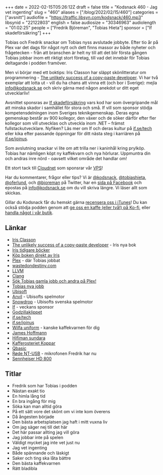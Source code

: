 +++
date = 2022-02-15T05:26:12Z
draft = false
title = "Kodsnack 460 - Jag vet ingenting"
slug = "460"
aliases = ["/blog/2022/02/15/460"]
categories = ["avsnitt"]
audiofile = "https://traffic.libsyn.com/kodsnack/460.mp3"
libsynid = "22122803"
english = false
audiosize = "30346963"
audiolength = "01:02:25"
people = ["Fredrik Björeman", "Tobias Hieta"]
sponsor = ["If skadeförsäkring"]
+++

Tobias och Fredrik snackar om Tobias nyss avslutade jobbyte. Efter tio år på Plex var det dags för något nytt och dett finns massor av både nyheter och frågetecken - från att branschen är helt ny till att det blir första gången Tobias jobbar inom ett riktigt stort företag, till vad det innebär för Tobias deltagande i podden framöver.

Men vi börjar med ett boktips: Iris Classon har släppt skönlitteratur om programmering - [The unlikely success of a copy-paste developer](https://www.irisclasson.com/2022/02/11/the-unlikely-success-of-a-copy-paste-developer/). Vi har två exemplar att lotta ut - vill du ha chans att vinna ett (och bor i Sverige): mejla info@kodsnack.se och skriv gärna med någon anekdot ur ditt eget utvecklarliv!

Avsnittet sponsras av [If skadeförsäkring](https://www.if.se/) vars kod har som övergripande mål att minska skador i samhället för stora och små. If vill som sponsor stödja kompetensdelningen inom Sveriges teknikgemenskap. Deras egna gemenskap består av 900 kollegor, den växer och de söker därför efter fler kollegor som vill utvecklas och utveckla inom .NET – främst fullstackutvecklare. Nyfiken? Läs mer om If och deras kultur på [if.se/tech](https://www.if.se/tech) eller kika efter passande öppningar för ditt nästa steg i karriären på [if.se/joinus](https://www.if.se/joinus).

Som avslutning snackar vi lite om att trilla ner i kaninhål kring prylköp. Tobias har nämligen köpt ny kaffekvarn och nya hörlurar. Uppmuntra din och andras inre nörd - oavsett vilket område det handlar om!

Ett stort tack till [Cloudnet](https://www.cloudnet.se) som sponsrar vår [VPS](https://en.wikipedia.org/wiki/Virtual_private_server)!

Har du kommentarer, frågor eller tips? Vi är [@kodsnack](https://www.twitter.com/kodsnack), [@tobiashieta](https://www.twitter.com/tobiashieta), [@oferlund](https://www.twitter.com/oferlund), och [@bjoreman](https://www.twitter.com/bjoreman) på Twitter, har en [sida på Facebook](https://www.facebook.com/kodsnack) och epostas på [info@kodsnack.se](mailto:info@kodsnack.se) om du vill skriva längre. Vi läser allt som skickas.

Gillar du Kodsnack får du hemskt gärna [recensera oss i iTunes](https://itunes.apple.com/se/podcast/kodsnack/id561631498?l=en)! Du kan också stödja podden genom att <a href="https://ko-fi.com/kodsnack" rel="payment">ge oss en kaffe (eller två!) på Ko-fi</a>, eller [handla något i vår butik](https://shop.spreadshirt.se/kodsnack/).

## Länkar ##
* [Iris Classon](https://www.irisclasson.com/)
* [The unlikely success of a copy-paste developer](https://thecopypastedeveloper.com/) - Iris nya bok
* [Iris tidigare böcker](https://www.amazon.com/Books-Iris-Classon/s?rh=n%3A283155%2Cp_27%3AIris+Classon)
* [Köp boken direkt av Iris](https://www.irisclasson.com/2022/02/11/the-unlikely-success-of-a-copy-paste-developer/)
* [Plex](https://www.plex.tv/) - där Tobias jobbat
* [wastedondestiny.com](https://wastedondestiny.com/)
* [LLVM](https://en.wikipedia.org/wiki/LLVM)
* [Clang](https://en.wikipedia.org/wiki/Clang)
* [Sök Tobias gamla jobb och andra på Plex!](https://www.plex.tv/about/careers/)
* [Tobias nya jobb](https://www.ubisoft.com/en-us/company/careers/search/743999786386502-llvm-generalist-programmer-anvil-pipeline-?isSso=true&refreshStatus=noLoginData)
* [Ubisoft](https://en.wikipedia.org/wiki/Ubisoft)
* [Anvil](https://en.wikipedia.org/wiki/Ubisoft_Anvil) - Ubisofts spelmotor
* [Snowdrop](https://en.wikipedia.org/wiki/Snowdrop_%28game_engine%29) - Ubisofts svenska spelmotor
* [If](https://www.if.se/) - veckans sponsor
* [Godzillaklippet](https://www.youtube.com/watch?v=EODmOsFp5bk)
* [if.se/tech](https://www.if.se/tech)
* [if.se/joinus](https://www.if.se/joinus)
* [Wilfa uniform](https://www.pricerunner.se/sp/wilfa-uniform.html) - kanske kaffekvarnen för dig
* [James Hoffmann](https://en.wikipedia.org/wiki/James_Hoffmann)
* [Hifiman sundara](https://www.prisjakt.nu/produkt.php?p=4578591)
* [Kafferosteriet Koppar](https://kafferosterietkoppar.se/)
* [Qbasic](https://en.wikipedia.org/wiki/QBasic)
* [Røde NT-USB](https://www.rode.com/microphones/nt-usb) - mikrofonen Fredrik har nu
* [Sennheiser HD 800](https://sv-se.sennheiser.com/hd-800-s)

## Titlar ##
* Fredrik som har Tobias i podden
* Nästan exakt tio
* En himla lång tid
* En bra ingång för mig
* Söka kan man alltid göra
* På ett sätt vore det skönt om vi inte kom överens
* Då ångesten började
* Den bästa arbetsplatsen jag haft i mitt vuxna liv
* Om jag säger nej till det här
* Det här passar allting jag vill göra
* Jag jobbar inte på spelen
* Väldigt mycket jag inte vet just nu
* Jag vet ingenting
* Både spännande och läskigt
* Saker och ting ska låta bättre
* Den bästa kaffekvarnen
* Rätt bladibla